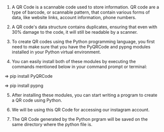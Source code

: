 1. A QR Code is a scannable code used to store information. QR code are a type of barcode, or scannable pattern, that contain various forms of data, like website links, account information, phone numbers.

 2. A QR code's data structure contains duplicates, ensuring that even with 30% damage to the code, it will still be readable by a scanner.

3. To create QR codes using the Python programming language, you first need to make sure that you have the PyQRCode and pypng modules installed in your Python virtual environment. 

4. You can easily install both of these modules by executing the commands mentioned below in your command prompt or terminal:

=> pip install PyQRCode

=> pip install pypng

5. After installing these modules, you can start writing a program to create a QR code using Python.

6. We will be using this QR Code for accessing our instagram account.

7. The QR Code generated by the Python prgram will be saved on the same directory where the python file is.
